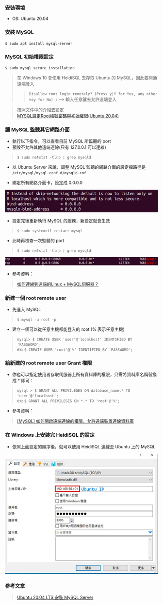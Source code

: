 ### 安裝環境
* OS: Ubuntu 20.04

### 安裝 MySQL
`$ sudo apt install mysql-server`

### MySQL 初始權限設定
`$ sudo mysql_secure_installation`

> 在 Windows 10 會使用 HeidiSQL 去存取 Ubuntu 的 MySQL，因此要開通遠端登入    
>> `Disallow root login remotely? (Press y|Y for Yes, any other key for No) :` --> 輸入任意鍵去允許遠端登入

> 按照文件中的介紹去設定  
> [MYSQL設定Root帳號密碼與初始權限(Ubuntu 20.04)](https://www.albert-yu.com/blog/mysql%E8%A8%AD%E5%AE%9Aroot%E5%B8%B3%E8%99%9F%E5%AF%86%E7%A2%BC%E8%88%87%E5%88%9D%E5%A7%8B%E6%AC%8A%E9%99%90ubuntu-20-04/)

### 讓 MySQL 監聽其它網路介面

* 執行以下指令，可以查看目前 MySQL 所監聽的 port
* 預設不允許其他遠端連線(只有 127.0.0.1 可以連線)
> `$ sudo netstat -tlnp | grep mysqld`

* 以 Ubuntu Server 來說，調整 MySQL 監聽的網路介面的設定檔路徑是 `/etc/mysql/mysql.conf.d/mysqld.cnf` 

* 綁定所有網路介面卡，設定成 0.0.0.0

![Image](https://github.com/Ada-Chen2531/Document/raw/main/Pictures/mysql_setting_01.jpg)

* 設定完後重新執行 MySQL 的服務，新設定就會生效
> `$ sudo systemctl restart mysql`

* 此時再檢查一次監聽的 port
> `$ sudo netstat -tlnp | grep mysqld`

![Image](https://github.com/Ada-Chen2531/Document/raw/main/Pictures/mysql_setting_02.jpg)

* 參考資料：
> [如何連線到遠端的Linux + MySQL伺服器？](https://magiclen.org/mysql-remote/)

### 新建一個 root remote user
* 先進入 MySQL
> `$ mysql -u root -p`

* 建立一個可以從任意主機都能登入的 root (% 表示任意主機)
> `mysql> $ CREATE USER 'user'@'localhost' IDENTIFIED BY 'PASSWORD';`  
> ex: `$ CREATE USER 'root'@'%' IDENTIFIED BY 'PASSWORD';`

### 給新建的 root remote user Grant 權限
* 你也可以指定使用者存取伺服器上所有資料庫的權限，只需將資料庫名稱替換成 * 即可：
> `mysql > $ GRANT ALL PRIVILEGES ON database_name.* TO 'user'@'localhost';`  
> ex: `$ GRANT ALL PRIVILEGES ON *.* TO 'root'@'%';`

* 參考資料：
> [[MySQL] 如何開啟遠端連線的權限，允許遠端裝置連線資料庫](https://note.charlestw.com/remote-connection-to-mysql/)

### 在 Windows 上安裝完 HeidiSQL 的設定
* 依照上面設定的順序後，就可以使用 HeidiSQL 連線至 Ubuntu 上的 MySQL

![Image](https://github.com/Ada-Chen2531/Document/raw/main/Pictures/mysql_setting_03.jpg)


### 參考文章
> [Ubuntu 20.04 LTS 安裝 MySQL Server](https://www.ltsplus.com/linux/ubuntu-20-04-lts-install-mysql-server)

